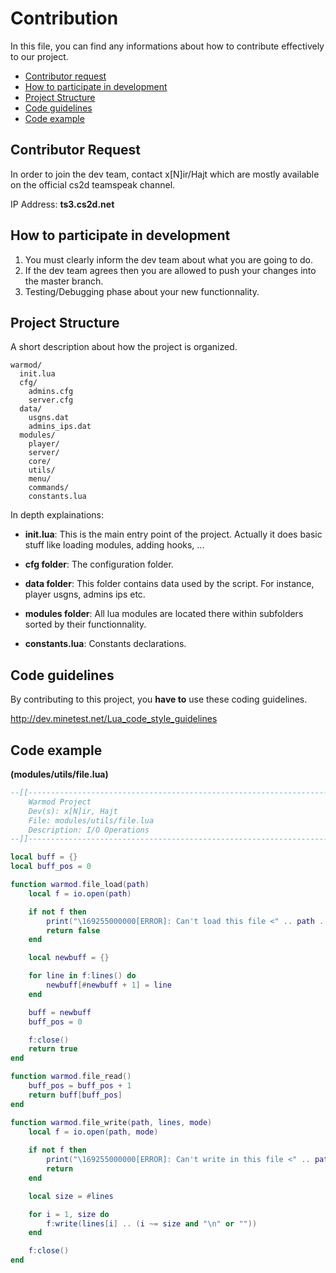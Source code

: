 # Contribution

In this file, you can find any informations about how to contribute effectively to our project.

- <a href="#contributor-request">Contributor request</a>
- <a href="#how-to-participate-in-development">How to participate in development</a>
- <a href="#project-structure">Project Structure</a>
- <a href="#code-guidelines">Code guidelines</a>
- <a href="#code-example">Code example</a>

## Contributor Request

In order to join the dev team, contact x[N]ir/Hajt which are mostly available on the official cs2d teamspeak channel.

IP Address: **ts3.cs2d.net**

## How to participate in development

1.  You must clearly inform the dev team about what you are going to do.
2.  If the dev team agrees then you are allowed to push your changes into the master branch.
3.  Testing/Debugging phase about your new functionnality.

## Project Structure

A short description about how the project is organized.

```
warmod/
  init.lua
  cfg/
    admins.cfg
    server.cfg
  data/
    usgns.dat
    admins_ips.dat
  modules/
    player/
    server/
    core/
    utils/
    menu/
    commands/
    constants.lua
```

In depth explainations:

* **init.lua**: This is the main entry point of the project. 
Actually it does basic stuff like loading modules, adding hooks, ... 

* **cfg folder**: The configuration folder.

* **data folder**: This folder contains data used by the script. For instance, player usgns, admins ips etc.

* **modules folder**: All lua modules are located there within subfolders sorted by their functionnality.

* **constants.lua**: Constants declarations.

## Code guidelines

By contributing to this project, you **have to** use these coding guidelines.

http://dev.minetest.net/Lua_code_style_guidelines

## Code example 
**(modules/utils/file.lua)**

```lua
--[[---------------------------------------------------------------------------
	Warmod Project
	Dev(s): x[N]ir, Hajt
	File: modules/utils/file.lua
	Description: I/O Operations
--]]---------------------------------------------------------------------------

local buff = {}
local buff_pos = 0

function warmod.file_load(path)
	local f = io.open(path)

	if not f then
		print("\169255000000[ERROR]: Can't load this file <" .. path .. ">")
		return false
	end

	local newbuff = {}

	for line in f:lines() do
		newbuff[#newbuff + 1] = line
	end

	buff = newbuff
	buff_pos = 0

	f:close()
	return true
end

function warmod.file_read()
	buff_pos = buff_pos + 1
	return buff[buff_pos]
end

function warmod.file_write(path, lines, mode)
	local f = io.open(path, mode)
	
	if not f then
		print("\169255000000[ERROR]: Can't write in this file <" .. path .. ">")
		return
	end

	local size = #lines

	for i = 1, size do
		f:write(lines[i] .. (i ~= size and "\n" or ""))
	end

	f:close()
end
```



